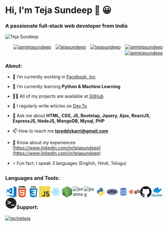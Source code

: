 <h1 align="left">Hi, I'm Teja Sundeep 👋 😀</h1>
<h3 align="left">A passionate full-stack web developer from India</h3>
<img src="https://i.postimg.cc/zGyTkdL8/git-cover.jpg" alt="Teja Sundeep" style="max-width:100%;"></a>
<p align="right">
  <a style="margin-left: 10px;" href="https://fb.com/iamtejasundeep" target="_blank"><img align="center" src="https://cdn.jsdelivr.net/npm/simple-icons@3.0.1/icons/facebook.svg" alt="iamtejasundeep" height="30" width="40" /></a>
  <a style="margin-left: 10px;" href="https://twitter.com/tejasundeep" target="_blank"><img align="center" src="https://cdn.jsdelivr.net/npm/simple-icons@3.0.1/icons/twitter.svg" alt="tejasundeep" height="30" width="40" /></a>
  <a style="margin-left: 10px;" href="https://linkedin.com/in/tejasundeep" target="_blank"><img align="center" src="https://cdn.jsdelivr.net/npm/simple-icons@3.0.1/icons/linkedin.svg" alt="tejasundeep" height="30" width="40" /></a>
  <a style="margin-left: 10px;" href="https://instagram.com/iamtejasundeep" target="_blank"><img align="center" src="https://cdn.jsdelivr.net/npm/simple-icons@3.0.1/icons/instagram.svg" alt="iamtejasundeep" height="30" width="40" /></a>
  <a style="margin-left: 10px;" href="https://wa.link/kcx5si" target="_blank"><img align="center" src="https://cdn.jsdelivr.net/npm/simple-icons@3.0.1/icons/whatsapp.svg" alt="iamtejasundeep" height="30" width="40" /></a>
</p>
<h3 align="left">About:</h3>

- 🔭 I’m currently working in [Facebook, Inc](https://www.facebook.com)

- 🌱 I’m currently learning **Python & Machine Learning**

- 👨‍💻 All of my projects are available at [GitHub](htps://www.github.com/techieteja)

- 📝 I regularly write articles on [Dev.To](https://dev.to)

- 💬 Ask me about **HTML, CSS, JS, Bootstap, Jquery, Ajax, ReactJS, ExpressJS, NodeJS, MongoDB, Mysql, PHP**

- 📫 How to reach me **tsreddykarri@gmail.com**

- 📄 Know about my experiences [https://www.linkedin.com/in/tejasundeep](https://www.linkedin.com/in/tejasundeep)

- ⚡ Fun fact: I speak 3 languages (English, Hindi, Telugu)

<h3 align="left">Languages and Tools:</h3>
<p><a href="https://www.youtube.com/channel/UCD6bHzIZCJJcJD6QHGUIyrw" rel="nofollow"><img align="left" alt="Visual Studio Code" width="36px" src="https://raw.githubusercontent.com/github/explore/80688e429a7d4ef2fca1e82350fe8e3517d3494d/topics/visual-studio-code/visual-studio-code.png" style="max-width:100%;"></a>
<a href="https://www.youtube.com/channel/UCD6bHzIZCJJcJD6QHGUIyrw" rel="nofollow"><img align="left" alt="HTML5" width="36px" src="https://raw.githubusercontent.com/github/explore/80688e429a7d4ef2fca1e82350fe8e3517d3494d/topics/html/html.png" style="max-width:100%;"></a>
<a href="https://www.youtube.com/channel/UCD6bHzIZCJJcJD6QHGUIyrw" rel="nofollow"><img align="left" alt="CSS3" width="36px" src="https://raw.githubusercontent.com/github/explore/80688e429a7d4ef2fca1e82350fe8e3517d3494d/topics/css/css.png" style="max-width:100%;"></a>
<a href="https://www.youtube.com/channel/UCD6bHzIZCJJcJD6QHGUIyrw" rel="nofollow"><img align="left" alt="JavaScript" width="36px" src="https://raw.githubusercontent.com/github/explore/80688e429a7d4ef2fca1e82350fe8e3517d3494d/topics/javascript/javascript.png" style="max-width:100%;"></a>
<a href="https://www.youtube.com/channel/UCD6bHzIZCJJcJD6QHGUIyrw" rel="nofollow"><img align="left" alt="React" width="36px" src="https://raw.githubusercontent.com/github/explore/80688e429a7d4ef2fca1e82350fe8e3517d3494d/topics/react/react.png" style="max-width:100%;"></a>
<a href="https://www.youtube.com/channel/UCD6bHzIZCJJcJD6QHGUIyrw" rel="nofollow"><img align="left" alt="Node.js" width="36px" src="https://raw.githubusercontent.com/github/explore/80688e429a7d4ef2fca1e82350fe8e3517d3494d/topics/nodejs/nodejs.png" style="max-width:100%;"></a>
<a href="https://postman.com" target="_blank"> <img align="left" src="https://www.vectorlogo.zone/logos/getpostman/getpostman-icon.svg" alt="postman" width="36" height="36"/></a>
<a href="https://pugjs.org" target="_blank"> <img align="left" src="https://cdn.worldvectorlogo.com/logos/pug.svg" alt="pug" width="36" height="36"/> </a>
<a href="https://www.youtube.com/channel/UCD6bHzIZCJJcJD6QHGUIyrw" rel="nofollow"><img align="left" alt="python" width="36px" src="https://raw.githubusercontent.com/github/explore/80688e429a7d4ef2fca1e82350fe8e3517d3494d/topics/python/python.png" style="max-width:100%;"></a>
<a href="https://www.php.net" target="_blank"><img align="left" src="https://raw.githubusercontent.com/devicons/devicon/master/icons/php/php-original.svg" alt="php" width="36" height="36"/></a>
<a href="https://www.youtube.com/channel/UCD6bHzIZCJJcJD6QHGUIyrw" rel="nofollow"><img align="left" alt="SQL" width="36px" src="https://raw.githubusercontent.com/github/explore/80688e429a7d4ef2fca1e82350fe8e3517d3494d/topics/sql/sql.png" style="max-width:100%;"></a>
<a href="https://www.youtube.com/channel/UCD6bHzIZCJJcJD6QHGUIyrw" rel="nofollow"><img align="left" alt="Git" width="36px" src="https://raw.githubusercontent.com/github/explore/80688e429a7d4ef2fca1e82350fe8e3517d3494d/topics/git/git.png" style="max-width:100%;"></a>
<a href="https://www.youtube.com/channel/UCD6bHzIZCJJcJD6QHGUIyrw" rel="nofollow"><img align="left" alt="GitHub" width="36px" src="https://raw.githubusercontent.com/github/explore/78df643247d429f6cc873026c0622819ad797942/topics/github/github.png" style="max-width:100%;"></a>
<a href="https://www.youtube.com/channel/UCD6bHzIZCJJcJD6QHGUIyrw" rel="nofollow"><img align="left" alt="Docker" width="36px" src="https://raw.githubusercontent.com/github/explore/80688e429a7d4ef2fca1e82350fe8e3517d3494d/topics/docker/docker.png" style="max-width:100%;"></a>
<a href="https://www.youtube.com/channel/UCD6bHzIZCJJcJD6QHGUIyrw" rel="nofollow"><img align="left" alt="Terminal" width="36px" src="https://raw.githubusercontent.com/github/explore/80688e429a7d4ef2fca1e82350fe8e3517d3494d/topics/terminal/terminal.png" style="max-width:100%;"></a>
</p>

<br><br><h3 align="left">Support:</h3>
<p align="left"><a href="https://www.buymeacoffee.com/tejasundeep"> <img src="https://cdn.buymeacoffee.com/buttons/v2/default-yellow.png" height="50" width="210" alt="techieteja" /></a></p>
<br>
